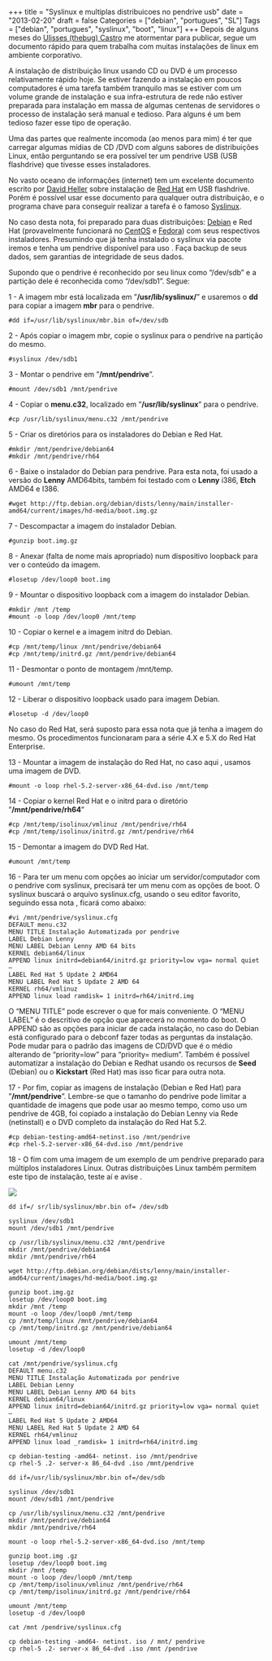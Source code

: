 +++
title = "Syslinux e multiplas distribuicoes no pendrive usb"
date = "2013-02-20"
draft = false
Categories = ["debian", "portugues", "SL"]
Tags = ["debian", "portugues", "syslinux", "boot", "linux"]
+++
Depois de alguns meses do [Ulisses (thebug)
Castro](http://www.ulissescastro.com) me atormentar para publicar, segue
um documento rápido para quem trabalha com muitas instalações de linux
em ambiente corporativo.

A instalação de distribuição linux usando CD ou DVD é um processo
relativamente rápido hoje. Se estiver fazendo a instalação em poucos
computadores é uma tarefa também tranquilo mas se estiver com um volume
grande de instalação e sua infra-estrutura de rede não estiver preparada
para instalação em massa de algumas centenas de servidores o processo de
instalação será manual e tedioso. Para alguns é um bem tedioso fazer
esse tipo de operação.

Uma das partes que realmente incomoda (ao menos para mim) é ter que
carregar algumas mídias de CD /DVD com alguns sabores de distribuições
Linux, então perguntando se era possível ter um pendrive USB (USB
flashdrive) que tivesse esses instaladores.

No vasto oceano de informações (internet) tem um excelente documento
escrito por [David
Heller](http://spirulina.wikispaces.com/file/view/Installing+Linux+from+a+USB+flashdrive.v20.pdf)
sobre instalação de [Red Hat](http://www.redhat.com) em USB flashdrive.
Porém é possível usar esse documento para qualquer outra distribuição, e
o programa chave para conseguir realizar a tarefa é o famoso
[Syslinux](http://www.syslinux.org).

No caso desta nota, foi preparado para duas distribuições:
[Debian](http://www.debian.org) e Red Hat (provavelmente funcionará no
[CentOS](http://www.centos.org) e [Fedora](http://fedoraproject.org/))
com seus respectivos instaladores. Presumindo que já tenha instalado o
syslinux via pacote iremos e tenha um pendrive disponível para uso .
Faça backup de seus dados, sem garantias de integridade de seus dados.

Supondo que o pendrive é reconhecido por seu linux como “/dev/sdb” e a
partição dele é reconhecida como “/dev/sdb1”. Segue:

1 - A imagem mbr está localizada em ”**/usr/lib/syslinux/**” e usaremos
o **dd** para copiar a imagem **mbr** para o pendrive.

    #dd if=/usr/lib/syslinux/mbr.bin of=/dev/sdb

2 - Após copiar o imagem mbr, copie o syslinux para o pendrive na
partição do mesmo.

    #syslinux /dev/sdb1

3 - Montar o pendrive em ”**/mnt/pendrive**”.

    #mount /dev/sdb1 /mnt/pendrive

4 - Copiar o **menu.c32**, localizado em ”**/usr/lib/syslinux**” para o
    pendrive.

    #cp /usr/lib/syslinux/menu.c32 /mnt/pendrive

5 - Criar os diretórios para os instaladores do Debian e Red Hat.

    #mkdir /mnt/pendrive/debian64
    #mkdir /mnt/pendrive/rh64

6 - Baixe o instalador do Debian para pendrive. Para esta nota, foi
    usado a versão do **Lenny** AMD64bits, também foi testado com o
    **Lenny** i386, **Etch** AMD64 e I386.

    #wget http://ftp.debian.org/debian/dists/lenny/main/installer-amd64/current/images/hd-media/boot.img.gz

7 - Descompactar a imagem do instalador Debian.

    #gunzip boot.img.gz

8 - Anexar (falta de nome mais apropriado) num dispositivo loopback para
ver o conteúdo da imagem.

    #losetup /dev/loop0 boot.img

9 - Mountar o dispositivo loopback com a imagem do instalador Debian.

    #mkdir /mnt /temp
    #mount -o loop /dev/loop0 /mnt/temp

10 - Copiar o kernel e a imagem initrd do Debian.

    #cp /mnt/temp/linux /mnt/pendrive/debian64
    #cp /mnt/temp/initrd.gz /mnt/pendrive/debian64

11 - Desmontar o ponto de montagem /mnt/temp.

    #umount /mnt/temp

12 - Liberar o dispositivo loopback usado para imagem Debian.

    #losetup -d /dev/loop0

No caso do Red Hat, será suposto para essa nota que já tenha a imagem do
mesmo. Os procedimentos funcionaram para a série 4.X e 5.X do Red Hat
Enterprise.

13 - Mountar a imagem de instalação do Red Hat, no caso aqui , usamos
uma imagem de DVD.

    #mount -o loop rhel-5.2-server-x86_64-dvd.iso /mnt/temp

14 - Copiar o kernel Red Hat e o initrd para o diretório
    ”**/mnt/pendrive/rh64**”

    #cp /mnt/temp/isolinux/vmlinuz /mnt/pendrive/rh64
    #cp /mnt/temp/isolinux/initrd.gz /mnt/pendrive/rh64

15 - Demontar a imagem do DVD Red Hat.

    #umount /mnt/temp

16 - Para ter um menu com opções ao iniciar um servidor/computador com o
pendrive com syslinux, precisará ter um menu com as opções de boot. O
syslinux buscará o arquivo syslinux.cfg, usando o seu editor favorito,
seguindo essa nota , ficará como abaixo:

    #vi /mnt/pendrive/syslinux.cfg
    DEFAULT menu.c32
    MENU TITLE Instalação Automatizada por pendrive
    LABEL Debian Lenny
    MENU LABEL Debian Lenny AMD 64 bits
    KERNEL debian64/linux
    APPEND linux initrd=debian64/initrd.gz priority=low vga= normal quiet –
    LABEL Red Hat 5 Update 2 AMD64
    MENU LABEL Red Hat 5 Update 2 AMD 64
    KERNEL rh64/vmlinuz
    APPEND linux load ramdisk= 1 initrd=rh64/initrd.img

O “MENU TITLE” pode escrever o que for mais conveniente. O “MENU LABEL”
é o descritivo de opção que aparecerá no momento do boot. O APPEND são
as opções para iniciar de cada instalação, no caso do Debian está
configurado para o debconf fazer todas as perguntas da instalação. Pode
mudar para o padrão das imagens de CD/DVD que é o médio alterando de
“priority=low” para “priority= medium”. Também é possível automatizar a
instalação do Debian e Redhat usando os recursos de **Seed** (Debian) ou
o **Kickstart** (Red Hat) mas isso ficar para outra nota.

17 - Por fim, copiar as imagens de instalação (Debian e Red Hat) para
”**/mnt/pendrive**”. Lembre-se que o tamanho do pendrive pode limitar a
quantidade de imagens que pode usar ao mesmo tempo, como uso um pendrive
de 4GB, foi copiado a instalação do Debian Lenny via Rede (netinstall) e
o DVD completo da instalação do Red Hat 5.2.

    #cp debian-testing-amd64-netinst.iso /mnt/pendrive
    #cp rhel-5.2-server-x86_64-dvd.iso /mnt/pendrive

18 - O fim com uma imagem de um exemplo de um pendrive preparado para
múltiplos instaladores Linux. Outras distribuições Linux também permitem
este tipo de instalação, teste aí e avise .

![](/images/syslinux.png)

    dd if=/ sr/lib/syslinux/mbr.bin of= /dev/sdb

    syslinux /dev/sdb1
    mount /dev/sdb1 /mnt/pendrive

    cp /usr/lib/syslinux/menu.c32 /mnt/pendrive
    mkdir /mnt/pendrive/debian64
    mkdir /mnt/pendrive/rh64

    wget http://ftp.debian.org/debian/dists/lenny/main/installer-amd64/current/images/hd-media/boot.img.gz

    gunzip boot.img.gz
    losetup /dev/loop0 boot.img
    mkdir /mnt /temp
    mount -o loop /dev/loop0 /mnt/temp
    cp /mnt/temp/linux /mnt/pendrive/debian64
    cp /mnt/temp/initrd.gz /mnt/pendrive/debian64

    umount /mnt/temp
    losetup -d /dev/loop0

    cat /mnt/pendrive/syslinux.cfg
    DEFAULT menu.c32
    MENU TITLE Instalação Automatizada por pendrive
    LABEL Debian Lenny
    MENU LABEL Debian Lenny AMD 64 bits
    KERNEL debian64/linux
    APPEND linux initrd=debian64/initrd.gz priority=low vga= normal quiet –
    LABEL Red Hat 5 Update 2 AMD64
    MENU LABEL Red Hat 5 Update 2 AMD 64
    KERNEL rh64/vmlinuz
    APPEND linux load _ramdisk= 1 initrd=rh64/initrd.img

    cp debian-testing -amd64- netinst. iso /mnt/pendrive
    cp rhel-5 .2- server-x 86_64-dvd .iso /mnt/pendrive

    dd if=/usr/lib/syslinux/mbr.bin of=/dev/sdb

    syslinux /dev/sdb1
    mount /dev/sdb1 /mnt/pendrive

    cp /usr/lib/syslinux/menu.c32 /mnt/pendrive
    mkdir /mnt/pendrive/debian64
    mkdir /mnt/pendrive/rh64

    mount -o loop rhel-5.2-server-x86_64-dvd.iso /mnt/temp

    gunzip boot.img .gz
    losetup /dev/loop0 boot.img
    mkdir /mnt /temp
    mount -o loop /dev/loop0 /mnt/temp
    cp /mnt/temp/isolinux/vmlinuz /mnt/pendrive/rh64
    cp /mnt/temp/isolinux/initrd.gz /mnt/pendrive/rh64

    umount /mnt/temp
    losetup -d /dev/loop0

    cat /mnt /pendrive/syslinux.cfg

    cp debian-testing -amd64- netinst. iso / mnt/ pendrive
    cp rhel-5 .2- server-x 86_64-dvd .iso /mnt /pendrive
